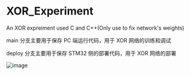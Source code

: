 # XOR_Experiment
An XOR expreiment used C and C++(Only use to fix network's weights)

main 分支主要用于保存 PC 端运行代码，用于 XOR 网络的训练和调试

deploy 分支主要用于保存 STM32 侧的部署代码，用于 XOR 网络的部署

![image](https://github.com/hhhhc-da/XOR_Experiment/edit/main/vs.png)
